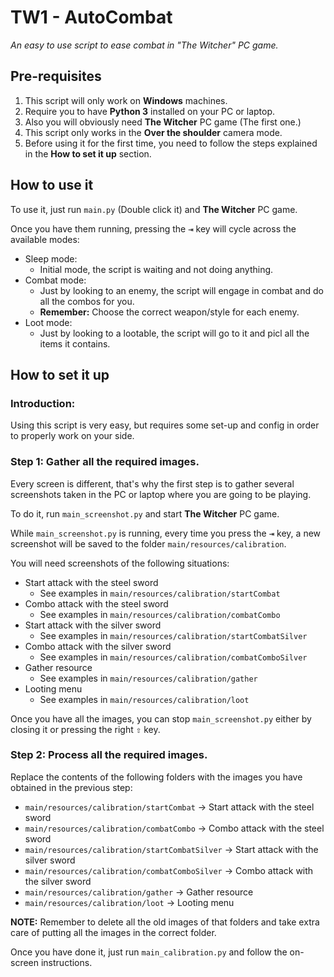 # TW1 - AutoCombat
_An easy to use script to ease combat in "The Witcher" PC game._

## Pre-requisites
1. This script will only work on **Windows** machines.
2. Require you to have **Python 3** installed on your PC or laptop.
3. Also you will obviously need **The Witcher** PC game (The first one.)
4. This script only works in the **Over the shoulder** camera mode.
5. Before using it for the first time, you need to follow the steps explained in the **How to set it up** section.

## How to use it
To use it, just run `main.py` (Double click it) and **The Witcher** PC game.

Once you have them running, pressing the <kbd>⇥</kbd> key will cycle across the available modes:
* Sleep mode:
   * Initial mode, the script is waiting and not doing anything.
* Combat mode:
   * Just by looking to an enemy, the script will engage in combat and do all the combos for you.
   * **Remember:** Choose the correct weapon/style for each enemy.
* Loot mode:
   * Just by looking to a lootable, the script will go to it and picl all the items it contains.

## How to set it up
### Introduction:
Using this script is very easy, but requires some set-up and config in order to properly work on your side.

### Step 1: Gather all the required images.
Every screen is different, that's why the first step is to gather several screenshots taken in the PC or laptop where you are going to be playing.

To do it, run `main_screenshot.py` and start **The Witcher** PC game.

While `main_screenshot.py` is running, every time you press the <kbd>⇥</kbd> key, a new screenshot will be saved to the folder `main/resources/calibration`.

You will need screenshots of the following situations:

* Start attack with the steel sword
    * See examples in `main/resources/calibration/startCombat`
* Combo attack with the steel sword
    * See examples in `main/resources/calibration/combatCombo`
* Start attack with the silver sword
    * See examples in `main/resources/calibration/startCombatSilver`
* Combo attack with the silver sword
    * See examples in `main/resources/calibration/combatComboSilver`
* Gather resource
    * See examples in `main/resources/calibration/gather`
* Looting menu
    * See examples in `main/resources/calibration/loot`

Once you have all the images, you can stop `main_screenshot.py` either by closing it or pressing the right <kbd>⇧</kbd> key.

### Step 2: Process all the required images.
Replace the contents of the following folders with the images you have obtained in the previous step:

* `main/resources/calibration/startCombat` -> Start attack with the steel sword
* `main/resources/calibration/combatCombo` -> Combo attack with the steel sword
* `main/resources/calibration/startCombatSilver` -> Start attack with the silver sword
* `main/resources/calibration/combatComboSilver` -> Combo attack with the silver sword
* `main/resources/calibration/gather` -> Gather resource
* `main/resources/calibration/loot` -> Looting menu

**NOTE:** Remember to delete all the old images of that folders and take extra care of putting all the images in the correct folder.

Once you have done it, just run `main_calibration.py` and follow the on-screen instructions.
